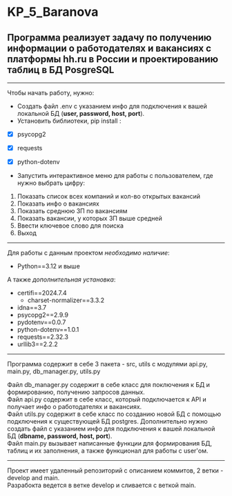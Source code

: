 # KP_5_Baranova

## Программа реализует задачу по получению информации о работодателях и вакансиях с платформы hh.ru в России и проектированию таблиц в БД PosgreSQL

___
Чтобы начать работу, нужно:
- Создать файл .env с указанием инфо для подключения к вашей локальной БД (**user, password, host, port**).
- Установить библиотеки, pip install :
- [x] psycopg2
- [x] requests
- [x] python-dotenv


- Запустить интерактивное меню для работы с пользователем, где нужно выбрать цифру:
1. Показать список всех компаний и кол-во открытых вакансий
2. Показать инфо о вакансиях
3. Показать среднюю ЗП по вакансиям
4. Показать вакансии, у которых ЗП выше средней
5. Ввести ключевое слово для поиска
6. Выход

___
Для работы с данным проектом *необходимо наличие*:

+ Python==3.12 и выше

А также *дополнительная установка*:

+ certifi==2024.7.4
  + charset-normalizer==3.3.2
+ idna==3.7
+ psycopg2==2.9.9
+ pydotenv==0.0.7
+ python-dotenv==1.0.1
+ requests==2.32.3
+ urllib3==2.2.2

___
Программа содержит в себе 3 пакета - src, utils с модулями api.py, main.py, db_manager.py, utils.py

Файл db_manager.py содержит в себе класс для поключения к БД и формированию, получению запросов
данных.\
Файл api.py содержит в себе класс, который подключается к API и получает инфо о работодателях и вакансиях.\
Файл utils.py содержит в себе класс по созданию новой БД с помощью подключения к существующей БД postgres. Дополнительно нужно создать файл с указанием инфо для подключения к вашей локальной БД (**dbname, password, host, port**).\
Файл main.py вызывает написанные функции для формирования БД, таблиц и их заполнения, а также функционал для работы с user'ом.

___
Проект имеет удаленный репозиторий с описанием коммитов, 2 ветки - develop and main.\
Разрабокта ведется в ветке develop и сливается с веткой main.